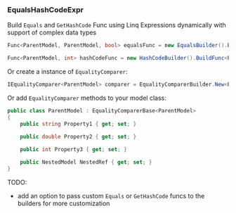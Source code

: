 ### EqualsHashCodeExpr

Build `Equals` and `GetHashCode` Func using Linq Expressions dynamically with support of complex data types

```csharp
Func<ParentModel, ParentModel, bool> equalsFunc = new EqualsBuilder().BuildFunc<ParentModel>();

Func<ParentModel, int> hashCodeFunc = new HashCodeBuilder().BuildFunc<ParentModel>();
```

Or create a instance of `EqualityComparer`:
```csharp
IEqualityComparer<ParentModel> comparer = EqualityComparerBuilder.New<ParentModel>();
```

Or add `EqualityComparer` methods to your model class:
```csharp
public class ParentModel : EqualityComparerBase<ParentModel>
{
    public string Property1 { get; set; }

    public double Property2 { get; set; }
    
    public int Property3 { get; set; }

    public NestedModel NestedRef { get; set; }
}
```

TODO:
- add an option to pass custom `Equals` or `GetHashCode` funcs to the builders for more customization

